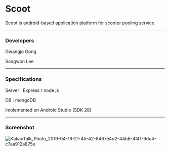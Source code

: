 # Scoot

Scoot is android-based application platform for scooter pooling service.

---

### Developers

Gwangjo Gong

Sangwon Lee

---

### Specifications

Server : Express / node.js

DB : mongoDB

implemented on Android Studio (SDK 28)

---

### Screenshot

![KakaoTalk_Photo_2019-04-19-21-45-42-8467e4d2-44b6-4f41-9dc4-c7aa912a875e](https://user-images.githubusercontent.com/43431790/56454328-d6631d80-6389-11e9-86b4-9ca2def67e7a.jpeg)
